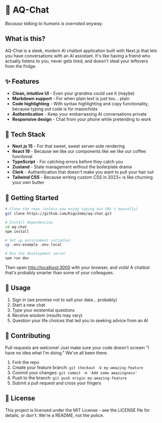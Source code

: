 # 🤖 AQ-Chat

*Because talking to humans is overrated anyway.*

## What is this?

AQ-Chat is a sleek, modern AI chatbot application built with Next.js that lets you have conversations with an AI assistant. It's like having a friend who actually listens to you, never gets tired, and doesn't steal your leftovers from the fridge.

## ✨ Features

- **Clean, intuitive UI** - Even your grandma could use it (maybe)
- **Markdown support** - For when plain text is just too... plain
- **Code highlighting** - With syntax highlighting and copy functionality, because typing out code is for masochists
- **Authentication** - Keep your embarrassing AI conversations private
- **Responsive design** - Chat from your phone while pretending to work

## 🔧 Tech Stack

- **Next.js 15** - For that sweet, sweet server-side rendering
- **React 19** - Because we like our components like we like our coffee: functional
- **TypeScript** - For catching errors before they catch you
- **Zustand** - State management without the boilerplate drama
- **Clerk** - Authentication that doesn't make you want to pull your hair out
- **Tailwind CSS** - Because writing custom CSS in 2023+ is like churning your own butter

## 🚀 Getting Started

```bash
# Clone the repo (unless you enjoy typing out URL's manually)
git clone https://github.com/KigoJomo/aq-chat.git

# Install dependencies
cd aq-chat
npm install

# Set up environment variables
cp .env.example .env.local

# Run the development server
npm run dev
```

Then open [http://localhost:3000](http://localhost:3000) with your browser, and voilà! A chatbot that's probably smarter than some of your colleagues.

## 💬 Usage

1. Sign in (we promise not to sell your data... probably)
2. Start a new chat
3. Type your existential questions
4. Receive wisdom (results may vary)
5. Question your life choices that led you to seeking advice from an AI

## 🤝 Contributing

Pull requests are welcome! Just make sure your code doesn't scream "I have no idea what I'm doing." We've all been there.

1. Fork the repo
2. Create your feature branch: `git checkout -b my-amazing-feature`
3. Commit your changes: `git commit -m 'Add some amazingness'`
4. Push to the branch: `git push origin my-amazing-feature`
5. Submit a pull request and cross your fingers

## 📄 License

This project is licensed under the MIT License - see the LICENSE file for details, or don't. We're a README, not the police.